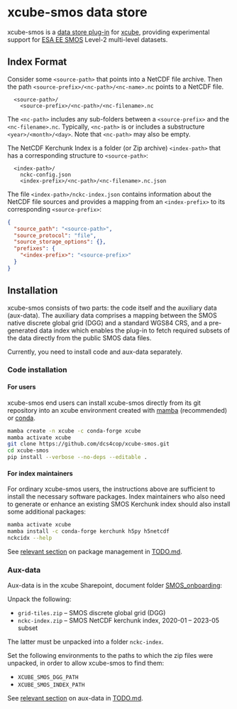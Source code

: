 # xcube-smos data store

xcube-smos is a
[data store plug-in](https://xcube.readthedocs.io/en/latest/api.html#data-store-framework)
for [xcube](https://xcube.readthedocs.io/), providing experimental support for
[ESA EE SMOS](https://www.esa.int/Applications/Observing_the_Earth/FutureEO/SMOS)
Level-2 multi-level datasets.

## Index Format

Consider some `<source-path>` that points into a NetCDF file archive.
Then the path `<source-prefix>/<nc-path>/<nc-name>.nc` points to a
NetCDF file.

```
  <source-path>/
    <source-prefix>/<nc-path>/<nc-filename>.nc
```

The `<nc-path>` includes any sub-folders between a `<source-prefix>` and 
the `<nc-filename>.nc`. Typically, `<nc-path>` is or includes a 
substructure `<year>/<month>/<day>`. Note that `<nc-path>` may also
be empty.

The NetCDF Kerchunk Index is a folder (or Zip archive) `<index-path>`
that has a corresponding structure to `<source-path>`: 

```
  <index-path>/
    nckc-config.json
    <index-prefix>/<nc-path>/<nc-filename>.nc.json
```

The file `<index-path>/nckc-index.json` contains information 
about the NetCDF file sources and provides a mapping from an
`<index-prefix>` to its corresponding `<source-prefix>`:

```json
{
  "source_path": "<source-path>",
  "source_protocol": "file",
  "source_storage_options": {},
  "prefixes": {
    "<index-prefix>": "<source-prefix>"
  } 
}
```


## Installation

xcube-smos consists of two parts: the code itself and the auxiliary data
(aux-data). The auxiliary data comprises a mapping between the SMOS native
discrete global grid (DGG) and a standard WGS84 CRS, and a pre-generated
data index which enables the plug-in to fetch required subsets of the data
directly from the public SMOS data files.

Currently, you need to install code and aux-data separately.

### Code installation

#### For users

xcube-smos end users can install xcube-smos directly from its git repository
into an xcube environment created with
[mamba](https://mamba.readthedocs.io/en/latest/installation.html)
(recommended) or
[conda](https://docs.conda.io/en/latest/miniconda.html).

```bash
mamba create -n xcube -c conda-forge xcube
mamba activate xcube
git clone https://github.com/dcs4cop/xcube-smos.git
cd xcube-smos
pip install --verbose --no-deps --editable .
```

#### For index maintainers

For ordinary xcube-smos users, the instructions above are sufficient to
install the necessary software packages. Index maintainers who also need to
generate or enhance an existing SMOS Kerchunk index should also install
some additional packages:

```bash
mamba activate xcube
mamba install -c conda-forge kerchunk h5py h5netcdf
nckcidx --help
```

See [relevant section](./TODO.md#setup-project--product) on package management
in [TODO.md](./TODO.md).

### Aux-data

Aux-data is in the xcube Sharepoint, document folder 
[SMOS_onboarding](https://brockmannconsult.sharepoint.com/:f:/s/xcube/Etp9hOpeXupFt5CWiBnGA1wB3BJ7li1d8F-hDvdMGiKeXA?e=NnxuLx):

Unpack the following:

* `grid-tiles.zip` – SMOS discrete global grid (DGG)
* `nckc-index.zip` – SMOS NetCDF kerchunk index, 2020-01 – 2023-05 subset
 
The latter must be unpacked into a folder `nckc-index`.

Set the following environments to the paths to which the zip files were
unpacked, in order to allow xcube-smos to find them:

* `XCUBE_SMOS_DGG_PATH`
* `XCUBE_SMOS_INDEX_PATH`

See [relevant section](./TODO.md#provide-aux-data) on aux-data in
[TODO.md](./TODO.md).
